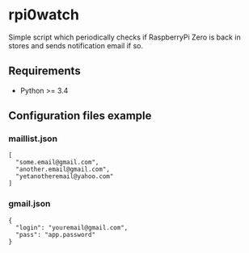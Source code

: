 # rpi0watch

Simple script which periodically checks if RaspberryPi Zero is back in stores 
and sends notification email if so.

## Requirements
- Python >= 3.4

## Configuration files example

### maillist.json

  ```
  [
    "some.email@gmail.com",
    "another.email@gmail.com",
    "yetanotheremail@yahoo.com"
  ]
  ```


### gmail.json

  ```
  {
    "login": "youremail@gmail.com",
    "pass": "app.password"
  }
  ```
